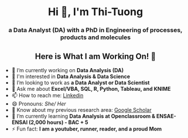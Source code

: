 <h1 align="center">Hi 👋, I'm Thi-Tuong</h1>
<h3 align="center">a Data Analyst (DA) with a PhD in Engineering of processes, products and molecules</h3>

<h2 align="center">Here is What I am Working On! 👋</h2>

- 🔭 I’m currently working on **Data Analysis (DA)**
- 📝 I'm interested in **Data Analysis & Data Science**
- 👯 I’m looking to work as **a Data Analyst or Data Scientist**
- 💬 Ask me about **Excel/VBA, SQL, R, Python, Tableau, and KNIME**
- 📫 How to reach me: [Linkedin](https://www.linkedin.com/in/thi-tuong-le/)
- 😄 Pronouns: *She/ Her*
- 📄 Know about my previous research area: [Google Scholar](https://scholar.google.fr/citations?user=i3I1IxwAAAAJ&hl=fr&oi=sra)
- 🌱 I’m currently learning **Data Analysis at Openclassroom & ENSAE-ENSAI (2,000 hours) - BAC + 5**
- ⚡ Fun fact: **I am a youtuber, runner, reader, and a proud Mom**

